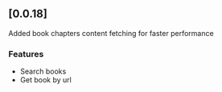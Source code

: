 ## [0.0.18]
Added book chapters content fetching for faster performance

### Features
- Search books
- Get book by url